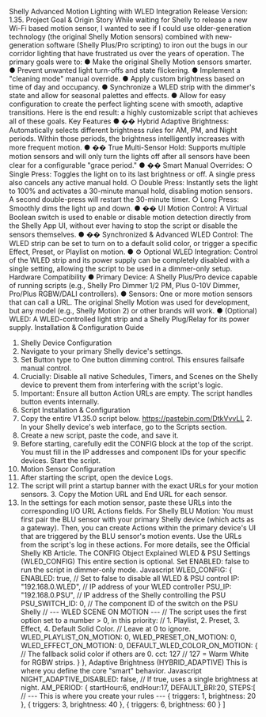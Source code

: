 Shelly Advanced Motion Lighting with WLED Integration Release Version: 1.35. 
Project Goal & Origin Story 
While waiting for Shelly to release a new Wi-Fi based motion sensor, I wanted to see if I could use older-generation technology (the original Shelly Motion sensors) combined with new-generation software (Shelly Plus/Pro scripting) to iron out the bugs in our corridor lighting that have frustrated us over the years of operation. 
The primary goals were to: 
● Make the original Shelly Motion sensors smarter. 
● Prevent unwanted light turn-offs and state flickering. 
● Implement a "cleaning mode" manual override. 
● Apply custom brightness based on time of day and occupancy. 
● Synchronize a WLED strip with the dimmer's state and allow for seasonal palettes and effects. 
● Allow for easy configuration to create the perfect lighting scene with smooth, adaptive transitions. 
Here is the end result: a highly customizable script that achieves all of these goals. Key Features 
● �� Hybrid Adaptive Brightness: Automatically selects different brightness rules for AM, PM, and Night periods. Within those periods, the brightness intelligently increases with more frequent motion. 
● �� True Multi-Sensor Hold: Supports multiple motion sensors and will only turn the lights off after all sensors have been clear for a configurable "grace period." ● �� Smart Manual Overrides: 
○ Single Press: Toggles the light on to its last brightness or off. A single press also cancels any active manual hold. 
○ Double Press: Instantly sets the light to 100% and activates a 30-minute manual hold, disabling motion sensors. A second double-press will restart the 30-minute timer. 
○ Long Press: Smoothly dims the light up and down. 
● �� UI Motion Control: A Virtual Boolean switch is used to enable or disable motion detection directly from the Shelly App UI, without ever having to stop the script or disable the sensors themselves. 
● �� Synchronized & Advanced WLED Control: The WLED strip can be set to turn on to a default solid color, or trigger a specific Effect, Preset, or Playlist on motion. ● ⚙️ Optional WLED Integration: Control of the WLED strip and its power supply can be completely disabled with a single setting, allowing the script to be used in a dimmer-only setup.
Hardware Compatibility 
● Primary Device: A Shelly Plus/Pro device capable of running scripts (e.g., Shelly Pro Dimmer 1/2 PM, Plus 0-10V Dimmer, Pro/Plus RGBW/DALI controllers). 
● Sensors: One or more motion sensors that can call a URL. The original Shelly Motion was used for development, but any model (e.g., Shelly Motion 2) or other brands will work. 
● (Optional) WLED: A WLED-controlled light strip and a Shelly Plug/Relay for its power supply. 
Installation & Configuration Guide 
1. Shelly Device Configuration 
1. Navigate to your primary Shelly device's settings. 
2. Set Button type to One button dimming control. This ensures failsafe manual control. 
3. Crucially: Disable all native Schedules, Timers, and Scenes on the Shelly device to prevent them from interfering with the script's logic. 
4. Important: Ensure all button Action URLs are empty. The script handles button events internally. 
2. Script Installation & Configuration 
1. Copy the entire V1.35.0 script below. https://pastebin.com/DtkVvvLL 2. In your Shelly device's web interface, go to the Scripts section. 
3. Create a new script, paste the code, and save it. 
4. Before starting, carefully edit the CONFIG block at the top of the script. You must fill in the IP addresses and component IDs for your specific devices. 
Start the script. 
3. Motion Sensor Configuration 
1. After starting the script, open the device Logs. 
2. The script will print a startup banner with the exact URLs for your motion sensors. 3. Copy the Motion URL and End URL for each sensor. 
4. In the settings for each motion sensor, paste these URLs into the corresponding I/O URL Actions fields. 
For Shelly BLU Motion: You must first pair the BLU sensor with your primary Shelly device (which acts as a gateway). Then, you can create Actions within the primary device's UI that are triggered by the BLU sensor's motion events. Use the URLs from the script's log in these actions. For more details, see the Official Shelly KB Article.
The CONFIG Object Explained 
WLED & PSU Settings (WLED_CONFIG) 
This entire section is optional. Set ENABLED: false to run the script in dimmer-only mode. Javascript 
WLED_CONFIG: { 
ENABLED: true, // Set to false to disable all WLED & PSU control 
IP: "192.168.0.WLED", // IP address of your WLED controller PSU_IP: "192.168.0.PSU", // IP address of the Shelly controlling the PSU 
PSU_SWITCH_ID: 0, // The component ID of the switch on the PSU Shelly 
// --- WLED SCENE ON MOTION --- 
// The script uses the first option set to a number > 0, in this priority: 
// 1. Playlist, 2. Preset, 3. Effect, 4. Default Solid Color. // Leave at 0 to ignore. 
WLED_PLAYLIST_ON_MOTION: 0, 
WLED_PRESET_ON_MOTION: 0, 
WLED_EFFECT_ON_MOTION: 0, 
DEFAULT_WLED_COLOR_ON_MOTION: { // The fallback solid color if others are 0. 
cct: 127 // 127 = Warm White for RGBW strips. 
} 
}, 
Adaptive Brightness (HYBRID_ADAPTIVE) 
This is where you define the core "smart" behavior. 
Javascript 
NIGHT_ADAPTIVE_DISABLED: false, // If true, uses a single brightness at night. 
AM_PERIOD: { 
startHour:6, endHour:17, DEFAULT_BRI:20, 
STEPS:[ 
// --- This is where you create your rules --- 
{ triggers: 1, brightness: 20 }, 
{ triggers: 3, brightness: 40 }, 
{ triggers: 6, brightness: 60 }
]
